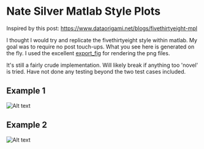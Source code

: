 Nate Silver Matlab Style Plots
=====================

Inspired by this post:
https://www.dataorigami.net/blogs/fivethirtyeight-mpl


I thought I would try and replicate the fivethirtyeight style within matlab. My goal was to require no post touch-ups. What you see here is generated on the fly. 
I used the excellent [export_fig](https://github.com/ojwoodford/export_fig) for rendering the png files.


It's still a fairly crude implementation. Will likely break if anything too 'novel' is tried. Have not done any testing beyond the two test cases included. 




## Example 1
![Alt text](https://raw.githubusercontent.com/timle/ns_matlab_style_plots/master/ex1%2012-Jul-2014_low_.png "Example 1")

## Example 2
![Alt text](https://raw.githubusercontent.com/timle/ns_matlab_style_plots/master/ex2%2012-Jul-2014_low_.png "Example 2")
